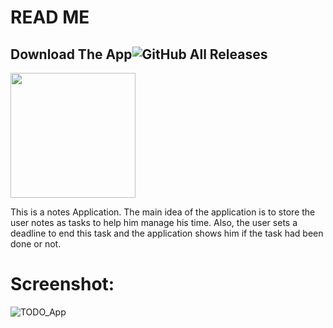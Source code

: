 # READ ME
## Download The App![GitHub All Releases](https://img.shields.io/github/downloads/HusseinMohamed99/TO-DO/total?color=green)
<a href="https://github.com/HusseinMohamed99/TO-DO/releases/download/v2.0.0/TO.DO.apk"><img src="https://playerzon.com/asset/download.png" width="200"></img></a>

This is a notes Application.
The main idea of the application is to store the user notes as tasks to
help him manage his time.
Also, the user sets a deadline to end this task and the application shows
him if the task had been done or not.

# Screenshot:

![TODO_App](https://user-images.githubusercontent.com/84459939/189492563-a9be39f7-04c9-46cd-bed2-e2d97e00f375.png)
